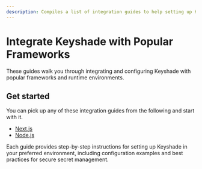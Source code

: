 ```yaml
---
description: Compiles a list of integration guides to help setting up Keyshade with given frameworks
---
```


# Integrate Keyshade with Popular Frameworks

These guides walk you through integrating and configuring Keyshade with popular frameworks and runtime environments.

## Get started

You can pick up any of these integration guides from the following and start with it.

- [Next.js](/docs/integration/frameworks/set-up-with-nextjs.md)
- [Node.js](/docs/integration/frameworks/set-up-with-nodejs.md)

Each guide provides step-by-step instructions for setting up Keyshade in your preferred environment, including configuration examples and best practices for secure secret management.